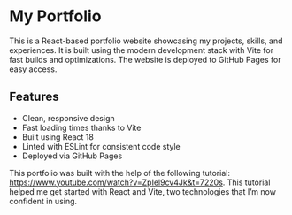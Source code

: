 # My Portfolio

This is a React-based portfolio website showcasing my projects, skills, and experiences. It is built using the modern development stack with Vite for fast builds and optimizations. The website is deployed to GitHub Pages for easy access.

## Features

- Clean, responsive design
- Fast loading times thanks to Vite
- Built using React 18
- Linted with ESLint for consistent code style
- Deployed via GitHub Pages

This portfolio was built with the help of the following tutorial: https://www.youtube.com/watch?v=ZpIel9cv4Jk&t=7220s. This tutorial helped me get started with React and Vite, two technologies that I’m now confident in using.

